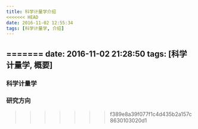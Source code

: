 ```yaml
---
title: 科学计量学介绍
<<<<<<< HEAD
date: 2016-11-02 12:55:34
tags: [科学计量学, 介绍]
---
```

=======
date: 2016-11-02 21:28:50
tags: [科学计量学, 概要]
---

### 科学计量学
### 研究方向
>>>>>>> f389e8a39f077f1c4d435b2a157c8630103020d1
